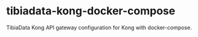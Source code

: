# tibiadata-kong-docker-compose
TibiaData Kong API gateway configuration for Kong with docker-compose.
